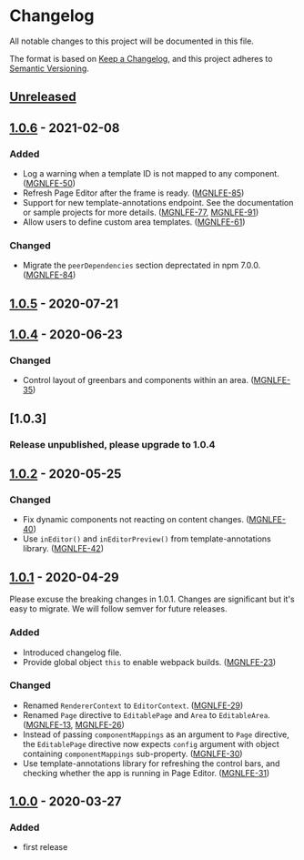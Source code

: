 # Changelog
All notable changes to this project will be documented in this file.

The format is based on [Keep a Changelog](https://keepachangelog.com/en/1.0.0/),
and this project adheres to [Semantic Versioning](https://semver.org/spec/v2.0.0.html).

## [Unreleased]

## [1.0.6] - 2021-02-08
### Added
- Log a warning when a template ID is not mapped to any component. ([MGNLFE-50](https://jira.magnolia-cms.com/browse/MGNLFE-50))
- Refresh Page Editor after the frame is ready. ([MGNLFE-85](https://jira.magnolia-cms.com/browse/MGNLFE-85))
- Support for new template-annotations endpoint. See the documentation or sample projects for more details. ([MGNLFE-77](https://jira.magnolia-cms.com/browse/MGNLFE-77), [MGNLFE-91](https://jira.magnolia-cms.com/browse/MGNLFE-91))
- Allow users to define custom area templates. ([MGNLFE-61](https://jira.magnolia-cms.com/browse/MGNLFE-61))

### Changed
- Migrate the `peerDependencies` section deprectated in npm 7.0.0. ([MGNLFE-84](https://jira.magnolia-cms.com/browse/MGNLFE-84))

## [1.0.5] - 2020-07-21

## [1.0.4] - 2020-06-23
### Changed
- Control layout of greenbars and components within an area. ([MGNLFE-35](https://jira.magnolia-cms.com/browse/MGNLFE-35))

## [1.0.3]
### Release unpublished, please upgrade to 1.0.4

## [1.0.2] - 2020-05-25
### Changed
- Fix dynamic components not reacting on content changes. ([MGNLFE-40](https://jira.magnolia-cms.com/browse/MGNLFE-40))
- Use `inEditor()` and `inEditorPreview()` from template-annotations library. ([MGNLFE-42](https://jira.magnolia-cms.com/browse/MGNLFE-42))

## [1.0.1] - 2020-04-29
Please excuse the breaking changes in 1.0.1. Changes are significant but it's easy to migrate. We will follow semver for future releases.

### Added
- Introduced changelog file.
- Provide global object `this` to enable webpack builds. ([MGNLFE-23](https://jira.magnolia-cms.com/browse/MGNLFE-23))

### Changed
- Renamed `RendererContext` to `EditorContext`. ([MGNLFE-29](https://jira.magnolia-cms.com/browse/MGNLFE-29))
- Renamed `Page` directive to `EditablePage` and `Area` to `EditableArea`. ([MGNLFE-13](https://jira.magnolia-cms.com/browse/MGNLFE-13), [MGNLFE-26](https://jira.magnolia-cms.com/browse/MGNLFE-26))
- Instead of passing `componentMappings` as an argument to `Page` directive, the `EditablePage` directive now expects `config` argument with object containing `componentMappings` sub-property. ([MGNLFE-30](https://jira.magnolia-cms.com/browse/MGNLFE-30))
- Use template-annotations library for refreshing the control bars, and checking whether the app is running in Page Editor. ([MGNLFE-31](https://jira.magnolia-cms.com/browse/MGNLFE-31))


## [1.0.0] - 2020-03-27
### Added
- first release

[Unreleased]: https://git.magnolia-cms.com/projects/MODULES/repos/frontend-helpers/browse/packages/react-editor
[1.0.6]: https://www.npmjs.com/package/@magnolia/react-editor/v/1.0.6
[1.0.5]: https://www.npmjs.com/package/@magnolia/react-editor/v/1.0.5
[1.0.4]: https://www.npmjs.com/package/@magnolia/react-editor/v/1.0.4
[1.0.2]: https://www.npmjs.com/package/@magnolia/react-editor/v/1.0.2
[1.0.1]: https://www.npmjs.com/package/@magnolia/react-editor/v/1.0.1
[1.0.0]: https://www.npmjs.com/package/@magnolia/react-editor/v/1.0.0
